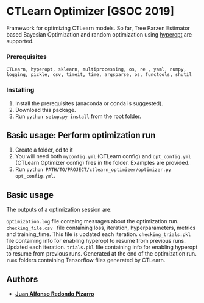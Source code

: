 # CTLearn Optimizer [GSOC 2019]

Framework for optimizing CTLearn models.
So far, Tree Parzen Estimator based Bayesian Optimization and random optimization using [hyperopt](https://github.com/hyperopt/hyperopt) are supported.

### Prerequisites

```
CTLearn, hyperopt, sklearn, multiprocessing, os, re , yaml, numpy, logging, pickle, csv, timeit, time, argsparse, os, functools, shutil
```

### Installing

1. Install the prerequisites (anaconda or conda is suggested).
2. Download this package.
3. Run `python setup.py install` from the root folder.

## Basic usage: Perform optimization run

1. Create a folder, cd to it
2. You will need both `myconfig.yml` (CTLearn config) and `opt_config.yml` (CTLearn Optimizer config) files in the folder. Examples are provided.
3. Run `python PATH/TO/PROJECT/ctlearn_optimizer/optimizer.py opt_config.yml`.

## Basic usage

The outputs of a optimization session are:

  `optimization.log` file containg messages about the optimization run.
  `checking_file.csv ` file containing loss, iteration, hyperparameters, metrics and training_time. This file is updated each iteration.
  `checking_trials.pkl` file containing info for enabling hyperopt to resume from previous runs. Updated each iteration.
  `trials.pkl` file containing info for enabling hyperopt to resume from previous runs. Generated at the end of the optimization run.
  `runX` folders containing Tensorflow files generated by CTLearn.

## Authors

* **[Juan Alfonso Redondo Pizarro](https://github.com/juan-redondo/ctlearn)**
